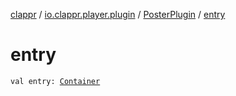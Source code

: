 [clappr](../../index.md) / [io.clappr.player.plugin](../index.md) / [PosterPlugin](index.md) / [entry](./entry.md)

# entry

`val entry: `[`Container`](../-plugin-entry/-container/index.md)